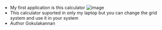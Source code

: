 - My first application is this calculator
![image](https://github.com/Gokulakannan2008/Python-Tkinter-Calculator/assets/157937286/a187414c-44f5-4915-a070-39d9b07d2013)
- This calculator suported in only my laptop but you can change the grid system and use it in your system  
- Author
Gokulakannan
